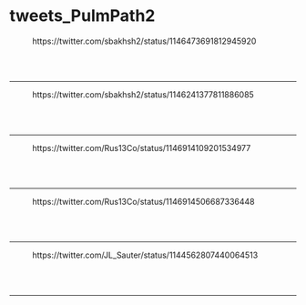 # tweets_PulmPath2


<figure class="wp-block-embed-twitter wp-block-embed is-type-rich">
<div class="wp-block-embed__wrapper">
https://twitter.com/sbakhsh2/status/1146473691812945920</div></figure>
<br>
<br>
<hr>

<figure class="wp-block-embed-twitter wp-block-embed is-type-rich">
<div class="wp-block-embed__wrapper">
https://twitter.com/sbakhsh2/status/1146241377811886085</div></figure>
<br>
<br>
<hr>

<figure class="wp-block-embed-twitter wp-block-embed is-type-rich">
<div class="wp-block-embed__wrapper">
https://twitter.com/Rus13Co/status/1146914109201534977</div></figure>
<br>
<br>
<hr>

<figure class="wp-block-embed-twitter wp-block-embed is-type-rich">
<div class="wp-block-embed__wrapper">
https://twitter.com/Rus13Co/status/1146914506687336448</div></figure>
<br>
<br>
<hr>

<figure class="wp-block-embed-twitter wp-block-embed is-type-rich">
<div class="wp-block-embed__wrapper">
https://twitter.com/JL_Sauter/status/1144562807440064513</div></figure>
<br>
<br>
<hr>
